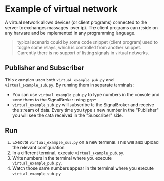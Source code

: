 # Example of virtual network
A virtual network allows devices (or client programs) connected to the server to exchanges massages (over ip). The client programs can reside on any harware and be implemented in any programming language.

> typical scenario could by some code snippet (client program) used to toggle some relays, which is controlled from another snippet.
> Currently there is no support of listing signals in virtual networks.

## Publisher and Subscriber
This examples uses both `virtual_example_pub.py` and `virtual_example_sub.py`.
By running them in separate terminals:
* You can use `virtual_example_pub.py` to type numbers in the console and send them to the SignalBroker using grpc.
* `virtual_example_sub.py` will subscribe to the SignalBroker and receive the stream of data. Every time you type a new number in the "Publisher" you will see the data received in the "Subscriber" side.

## Run
1. Execute `virtual_example_sub.py` on a new terminal. This will also upload the relevant configuration
2. In a different terminal, execute `virtual_example_pub.py`.
3. Write numbers in the terminal where you execute `virtual_example_pub.py`.
4. Watch those same numbers appear in the terminal where you execute `virtual_example_sub.py`